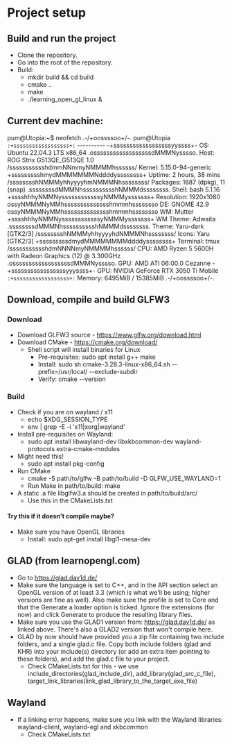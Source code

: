 # Project setup

## Build and run the project
- Clone the repository.
- Go into the root of the repository.
- Build:
    - mkdir build && cd build
    - cmake ..
    - make
    - ./learning_open_gl_linux &

## Current dev machine:
pum@Utopia:~$ neofetch
            .-/+oossssoo+/-.               pum@Utopia 
        `:+ssssssssssssssssss+:`           ---------- 
      -+ssssssssssssssssssyyssss+-         OS: Ubuntu 22.04.3 LTS x86_64 
    .ossssssssssssssssssdMMMNysssso.       Host: ROG Strix G513QE_G513QE 1.0 
   /ssssssssssshdmmNNmmyNMMMMhssssss/      Kernel: 5.15.0-94-generic 
  +ssssssssshmydMMMMMMMNddddyssssssss+     Uptime: 2 hours, 38 mins 
 /sssssssshNMMMyhhyyyyhmNMMMNhssssssss/    Packages: 1687 (dpkg), 11 (snap) 
.ssssssssdMMMNhsssssssssshNMMMdssssssss.   Shell: bash 5.1.16 
+sssshhhyNMMNyssssssssssssyNMMMysssssss+   Resolution: 1920x1080 
ossyNMMMNyMMhsssssssssssssshmmmhssssssso   DE: GNOME 42.9 
ossyNMMMNyMMhsssssssssssssshmmmhssssssso   WM: Mutter 
+sssshhhyNMMNyssssssssssssyNMMMysssssss+   WM Theme: Adwaita 
.ssssssssdMMMNhsssssssssshNMMMdssssssss.   Theme: Yaru-dark [GTK2/3] 
 /sssssssshNMMMyhhyyyyhdNMMMNhssssssss/    Icons: Yaru [GTK2/3] 
  +sssssssssdmydMMMMMMMMddddyssssssss+     Terminal: tmux 
   /ssssssssssshdmNNNNmyNMMMMhssssss/      CPU: AMD Ryzen 5 5600H with Radeon Graphics (12) @ 3.300GHz 
    .ossssssssssssssssssdMMMNysssso.       GPU: AMD ATI 06:00.0 Cezanne 
      -+sssssssssssssssssyyyssss+-         GPU: NVIDIA GeForce RTX 3050 Ti Mobile 
        `:+ssssssssssssssssss+:`           Memory: 6495MiB / 15385MiB 
            .-/+oossssoo+/-.

## Download, compile and build GLFW3

### Download
- Download GLFW3 source - https://www.glfw.org/download.html
- Download CMake - https://cmake.org/download/
    - Shell script will install binaries for Linux
        - Pre-requisites: sudo apt install g++ make
        - Install: sudo sh cmake-3.28.3-linux-x86_64.sh --prefix=/usr/local/ --exclude-subdir
        - Verify: cmake --version

### Build
- Check if you are on wayland / x11
    - echo $XDG_SESSION_TYPE
    - env | grep -E -i 'x11|xorg|wayland'
- Install pre-requisites on Wayland:
    - sudo apt install libwayland-dev libxkbcommon-dev wayland-protocols extra-cmake-modules
- Might need this!
    - sudo apt install pkg-config
- Run CMake
    - cmake -S path/to/glfw -B path/to/build -D GLFW_USE_WAYLAND=1
    - Run Make in path/to/build: make
- A static .a file libglfw3.a should be created in path/to/build/src/
    - Use this in the CMakeLists.txt
    
#### Try this if it doesn't compile maybe?
- Make sure you have OpenGL libraries
    - Install: sudo apt-get install libgl1-mesa-dev

## GLAD (from learnopengl.com)
- Go to https://glad.dav1d.de/ 
- Make sure the language is set to C++, and in the API section select an OpenGL version of at least 3.3 (which is what we'll be using; higher versions are fine as well). Also make sure the profile is set to Core and that the Generate a loader option is ticked. Ignore the extensions (for now) and click Generate to produce the resulting library files. 
- Make sure you use the GLAD1 version from: https://glad.dav1d.de/ as linked above. There's also a GLAD2 version that won't compile here.
- GLAD by now should have provided you a zip file containing two include folders, and a single glad.c file. Copy both include folders (glad and KHR) into your include(s) directory (or add an extra item pointing to these folders), and add the glad.c file to your project.
    - Check CMakeLists.txt for this - we use include_directories(glad_include_dir), add_library(glad_src_c_file), target_link_libraries(link_glad_library_to_the_target_exe_file)

## Wayland
- If a linking error happens, make sure you link with the Wayland libraries: wayland-client, wayland-egl and xkbcommon
    - Check CMakeLists.txt